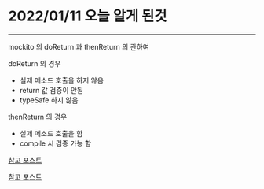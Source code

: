 # 2022/01/11 오늘 알게 된것

---

mockito 의 doReturn 과 thenReturn 의 관하여

doReturn 의 경우 
* 실제 메소드 호출을 하지 않음
* return 값 검증이 안됨
* typeSafe 하지 않음

thenReturn 의 경우
* 실제 메소드 호출을 함
* compile 시 검증 가능 함


[참고 포스트](http://sangsoonam.github.io/2019/02/04/mockito-doreturn-vs-thenreturn.html)

[참고 포스트](https://royleej9.tistory.com/entry/Mockito-doReturn-thenReturn)